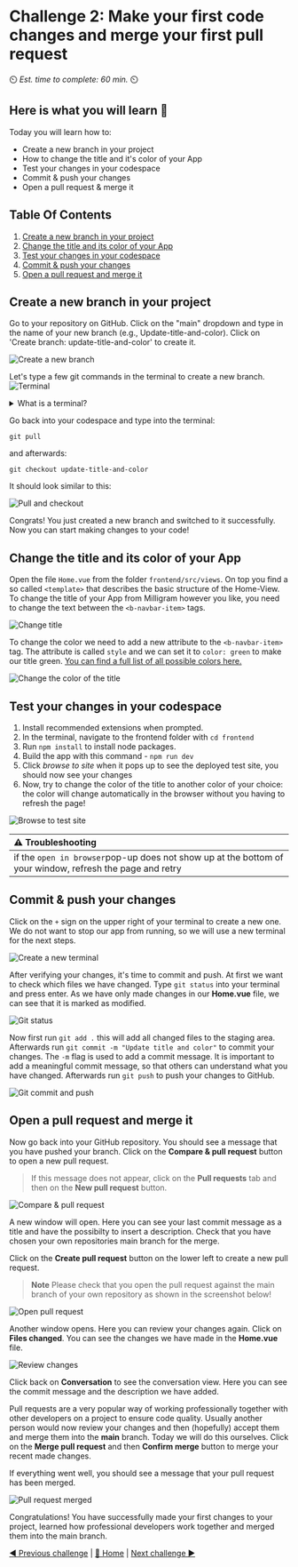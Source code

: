 # Challenge 2: Make your first code changes and merge your first pull request

⏲️ _Est. time to complete: 60 min._ ⏲️

## Here is what you will learn 🎯

Today you will learn how to:

- Create a new branch in your project
- How to change the title and it's color of your App
- Test your changes in your codespace
- Commit & push your changes
- Open a pull request & merge it

## Table Of Contents

1. [Create a new branch in your project](#create-a-new-branch-in-your-project)
2. [Change the title and its color of your App](#change-the-title-and-its-color-of-your-app)
3. [Test your changes in your codespace](#test-your-changes-in-your-codespace)
4. [Commit & push your changes](#commit--push-your-changes)
5. [Open a pull request and merge it](#open-a-pull-request-and-merge-it)

## Create a new branch in your project

Go to your repository on GitHub. Click on the "main" dropdown and type in the name of your new branch (e.g., Update-title-and-color). Click on 'Create branch: update-title-and-color' to create it.

![Create a new branch](./images/create-branch.png)

Let's type a few git commands in the terminal to create a new branch.
![Terminal](./images/terminal.png)

<details>
<summary>What is a terminal?</summary>

You are probably used to getting things done on your computer by moving your mouse around and clicking on things. There is actually a different way with which you can use your computer: The terminal!\ Instead of moving your mouse you can type a command in the terminal and the computer will execute it. Say, you want to go to a specific folder on your computer - we have a command for that, namely, `cd <path-to-your-folder>` (cd stands for change directory). There are many other commands that can do many different things. We call the set of all commands and their combinations the Shell Scripting language. You can try them out for yourself, go to the terminal (the little box as shown in the picture) and type `help` - this will list all the built-in commands. Feel free to play around and give them a try to familiarize yourself with the environment. For some handy common commands you can try: `pwd` (outputs the path of your current directory, pwd stands for print working directory) and `ls` (lists all the files in the current repository)

</details>

Go back into your codespace and type into the terminal:

    git pull

and afterwards:

    git checkout update-title-and-color

It should look similar to this:

![Pull and checkout](./images/pull-checkout.png)

Congrats! You just created a new branch and switched to it successfully. Now you can start making changes to your code!

## Change the title and its color of your App

Open the file `Home.vue` from the folder `frontend/src/views`. On top you find a so called `<template>` that describes the basic structure of the Home-View. To change the title of your App from Milligram however you like, you need to change the text between the `<b-navbar-item>` tags.

![Change title](./images/juliagram.png)

To change the color we need to add a new attribute to the `<b-navbar-item>` tag. The attribute is called `style` and we can set it to `color: green` to make our title green. [You can find a full list of all possible colors here.](https://htmlcolorcodes.com/color-names/)

![Change the color of the title](./images/style-tag.png)

## Test your changes in your codespace

1. Install recommended extensions when prompted.
2. In the terminal, navigate to the frontend folder with `cd frontend`
3. Run `npm install` to install node packages.
4. Build the app with this command - `npm run dev`
5. Click _browse to site_ when it pops up to see the deployed test site, you should now see your changes
6. Now, try to change the color of the title to another color of your choice: the color will change automatically in the browser without you having to refresh the page!

![Browse to test site](./images/browse-test.png)



| :warning: Troubleshooting          |
|:---------------------------|
| if the `open in browser`pop-up does not show up at the bottom of your window, refresh the page and retry    |



## Commit & push your changes

Click on the `+` sign on the upper right of your terminal to create a new one. We do not want to stop our app from running, so we will use a new terminal for the next steps.

![Create a new terminal](./images/new-terminal.png)

After verifying your changes, it's time to commit and push. At first we want to check which files we have changed. Type `git status` into your terminal and press enter. As we have only made changes in our **Home.vue** file, we can see that it is marked as modified.

![Git status](./images/git-status.png)

Now first run `git add .` this will add all changed files to the staging area. Afterwards run `git commit -m "Update title and color"` to commit your changes. The `-m` flag is used to add a commit message. It is important to add a meaningful commit message, so that others can understand what you have changed. Afterwards run `git push` to push your changes to GitHub.

![Git commit and push](./images/git-commit-push.png)

## Open a pull request and merge it

Now go back into your GitHub repository. You should see a message that you have pushed your branch. Click on the **Compare & pull request** button to open a new pull request. 

> If this message does not appear, click on the **Pull requests** tab and then on the **New pull request** button.

![Compare & pull request](./images/compare-pull-request.png)

A new window will open. Here you can see your last commit message as a title and have the possibilty to insert a description. Check that you have chosen your own repositories main branch for the merge.

Click on the **Create pull request** button on the lower left to create a new pull request.

> **Note**
> Please check that you open the pull request against the main branch of your own repository as shown in the screenshot below!

![Open pull request](./images/open-pull-request.png)

Another window opens. Here you can review your changes again. Click on **Files changed**. You can see the changes we have made in the **Home.vue** file.

![Review changes](./images/review-changes.png)

Click back on **Conversation** to see the conversation view. Here you can see the commit message and the description we have added.

Pull requests are a very popular way of working professionally together with other developers on a project to ensure code quality. Usually another person would now review your changes and then (hopefully) accept them and merge them into the **main** branch.
Today we will do this ourselves. Click on the **Merge pull request** and then **Confirm merge** button to merge your recent made changes.

If everything went well, you should see a message that your pull request has been merged.

![Pull request merged](./images/pull-request-merged.png)

Congratulations! You have successfully made your first changes to your project, learned how professional developers work together and merged them into the main branch.

[◀ Previous challenge](../GitHub/README.md) | [🔼 Home](../../../README.md) | [Next challenge ▶](../ApplicationPart2/README.md)
